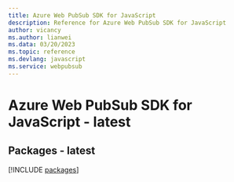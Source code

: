 ```yaml
---
title: Azure Web PubSub SDK for JavaScript
description: Reference for Azure Web PubSub SDK for JavaScript
author: vicancy
ms.author: lianwei
ms.data: 03/20/2023
ms.topic: reference
ms.devlang: javascript
ms.service: webpubsub
---
```

# Azure Web PubSub SDK for JavaScript - latest
## Packages - latest
[!INCLUDE [packages](web-pubsub-index.md)]